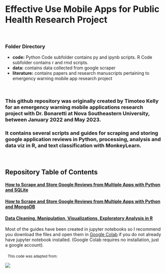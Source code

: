 # Effective Use Mobile Apps for Public Health Research Project
&nbsp;
&nbsp;
&nbsp;
&nbsp;
### Folder Directory
- **code:** Python Code subfolder contains py and ipynb scripts. R Code subfolder contains r and rmd scripts.
- **data:** contains data collected from google scraper
- **literature:** contains papers and research manuscripts pertaining to emergency warning mobile app research project

&nbsp; 
### This github repository was originally created by Timoteo Kelly for an emergency warning mobile applications research project with Dr. Bonaretti at Nova Southeastern University, between January 2022 and May 2023. 
### It contains several scripts and guides for scraping and storing google application reviews in Python, processing, analysis and data viz in R, and text classification with MonkeyLearn.   
&nbsp; 


## Repository Table of Contents 
#### [How to Scrape and Store Google Reviews from Multiple Apps with Python and SQLite](https://github.com/tkelly1107/Emergency-Warning-App/blob/main/code/Python%20Code/google_scraper_sqlite.ipynb/)
#### [How to Scrape and Store Google Reviews from Multiple Apps with Python and MongoDB](https://github.com/tkelly1107/Emergency-Warning-App/blob/main/code/Python%20Code/google_scraper_mongodb.ipynb/)
#### [Data Cleaning, Manipulation, Visualizations, Exploratory Analysis in R](https://github.com/tkelly1107/Emergency-Warning-App/tree/main/code/R%20Code/)


Most of the guides have been created in jupyter notebooks so I recommend you download the files and open them in [Google Colab](https://colab.research.google.com/) if you do not already have jupyter notebook installed. (Google Colab requires no installation, just a google account).




&nbsp;
<sub>This code was adapted from:</sub> 
&nbsp;
&nbsp;


[![](https://miro.medium.com/max/333/1*mjn1NKEwG5Xw1wTbwMXHrQ@2x.png)](https://python.plainenglish.io/scraping-storing-google-play-app-reviews-with-python-5640c933c476)



